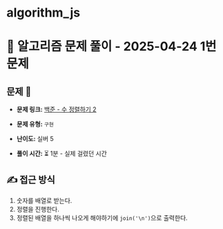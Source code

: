 # algorithm_js

# 📝 알고리즘 문제 풀이 - 2025-04-24 1번 문제

## 문제 📖

- **문제 링크:** [백준 - 수 정렬하기 2](https://www.acmicpc.net/problem/2751)

- **문제 유형:** `구현`

- **난이도:** 실버 5

- **풀이 시간:** ⏳ 1분 - 실제 걸렸던 시간

## ✍ 접근 방식

1. 숫자를 배열로 받는다.
2. 정렬을 진행한다.
3. 정렬된 배열을 하나씩 나오게 해야하기에 `join('\n')`으로 출력한다.
